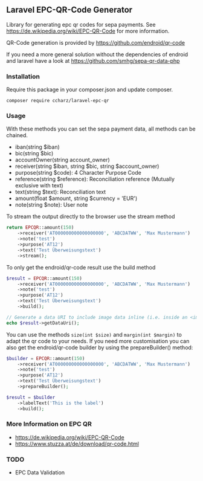 ## Laravel EPC-QR-Code Generator

Library for generating epc qr codes for sepa payments. See https://de.wikipedia.org/wiki/EPC-QR-Code for more information.

QR-Code generation is provided by https://github.com/endroid/qr-code

If you need a more general solution without the dependencies of endroid and laravel have a look at https://github.com/smhg/sepa-qr-data-php

### Installation

Require this package in your composer.json and update composer. 

    composer require ccharz/laravel-epc-qr

### Usage

With these methods you can set the sepa payment data, all methods can be chained.

* iban(string $iban)
* bic(string $bic)
* accountOwner(string account_owner)
* receiver(string $iban, string $bic, string $account_owner)
* purpose(string $code): 4 Character Purpose Code
* reference(string $reference): Reconciliation reference (Mutually exclusive with text)
* text(string $text): Reconciliation text
* amount(float $amount, string $currency = 'EUR')
* note(string $note): User note

To stream the output directly to the browser use the stream method

```php
return EPCQR::amount(150)
    ->receiver('AT000000000000000000', 'ABCDATWW', 'Max Mustermann')
    ->note('test')
    ->purpose('AT12')
    ->text('Test Überweisungstext')
    ->stream();
```

To only get the endroid/qr-code result use the build method

```php
$result = EPCQR::amount(150)
    ->receiver('AT000000000000000000', 'ABCDATWW', 'Max Mustermann')
    ->note('test')
    ->purpose('AT12')
    ->text('Test Überweisungstext')
    ->build();

// Generate a data URI to include image data inline (i.e. inside an <img> tag)
echo $result->getDataUri();
```

You can use the methods `size(int $size)` and `margin(int $margin)` to adapt the qr code to your needs. If you need more customisation you can also get the endroid/qr-code builder by using the prepareBuilder() method:

```php
$builder = EPCQR::amount(150)
    ->receiver('AT000000000000000000', 'ABCDATWW', 'Max Mustermann')
    ->note('test')
    ->purpose('AT12')
    ->text('Test Überweisungstext')
    ->prepareBuilder();

$result = $builder
    ->labelText('This is the label')
    ->build();
```

### More Information on EPC QR

* https://de.wikipedia.org/wiki/EPC-QR-Code
* https://www.stuzza.at/de/download/qr-code.html

### TODO

* EPC Data Validation

